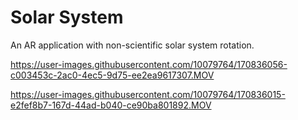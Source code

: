 # Solar System
An AR application with non-scientific solar system rotation.


https://user-images.githubusercontent.com/10079764/170836056-c003453c-2ac0-4ec5-9d75-ee2ea9617307.MOV

https://user-images.githubusercontent.com/10079764/170836015-e2fef8b7-167d-44ad-b040-ce90ba801892.MOV
